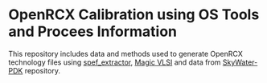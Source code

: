 # OpenRCX Calibration using OS Tools and Procees Information
This repository includes data and methods used to generate OpenRCX technology files using [spef_extractor](https://github.com/Cloud-V/SPEF_EXTRACTOR), [Magic VLSI](http://opencircuitdesign.com/magic/index.html) and data from [SkyWater-PDK](https://github.com/google/skywater-pdk) repository.
